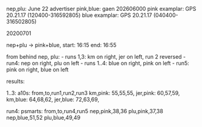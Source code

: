 
nep,plu: June 22 advertiser
pink,blue: gaen 202606000
pink examplar: GPS 20.21.17 (120400-316592805)
blue examplar: GPS 20.21.17 (040400-316502805)

20200701

nep+plu -> pink+blue, start: 16:15 end: 16:55

from behind nep, plu:
    - runs 1,3: km on right, jer on left, run 2 reversed
    - run4: nep on right, plu on left
    - runs 1..4: blue on right, pink on left
    - run5: pink on right, blue on left

results:

1..3: a10s:
    from,to,run1,run2,run3
    km,pink: 55,55,55,
    jer,pink: 60,57,59,
    km,blue: 64,68,62,
    jer,blue: 72,63,69,

run4: psmarts:
    from,to,run4,run5
    nep,pink,38,36
    plu,pink,37,38
    nep,blue,51,52
    plu,blue,49,49



